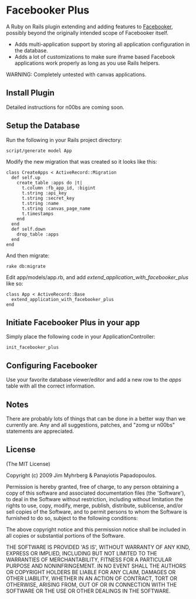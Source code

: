 # Facebooker Plus

A Ruby on Rails plugin extending and adding features to [Facebooker][1], possibly beyond the originally intended scope of Facebooker itself.

[1]: http://github.com/mmangino/facebooker/tree/master

* Adds multi-application support by storing all application configuration in the database.
* Adds a lot of customizations to make sure iframe based Facebook applications work properly as long as you use Rails helpers.

WARNING: Completely untested with canvas applications.

## Install Plugin

Detailed instructions for n00bs are coming soon.

## Setup the Database

Run the following in your Rails project directory:

    script/generate model App

Modify the new migration that was created so it looks like this:

    class CreateApps < ActiveRecord::Migration
      def self.up
        create_table :apps do |t|
          t.column :fb_app_id, :bigint
          t.string :api_key
          t.string :secret_key
          t.string :name
          t.string :canvas_page_name  
          t.timestamps
        end
      end
      def self.down
        drop_table :apps
      end
    end

And then migrate:

    rake db:migrate

Edit app/models/app.rb, and add _extend\_application\_with\_facebooker\_plus_ like so:
 
    class App < ActiveRecord::Base
      extend_application_with_facebooker_plus
    end

## Initiate Facebooker Plus in your app

Simply place the following code in your ApplicationController:

    init_facebooker_plus

## Configuring Facebooker

Use your favorite database viewer/editor and add a new row to the _apps_ table with all the correct information.

## Notes

There are probably lots of things that can be done in a better way than we currently are. Any and all suggestions, patches, and "zomg ur n00bs" statements are appreciated.

## License

(The MIT License)

Copyright (c) 2009 Jim Myhrberg & Panayiotis Papadopoulos.

Permission is hereby granted, free of charge, to any person obtaining
a copy of this software and associated documentation files (the
'Software'), to deal in the Software without restriction, including
without limitation the rights to use, copy, modify, merge, publish,
distribute, sublicense, and/or sell copies of the Software, and to
permit persons to whom the Software is furnished to do so, subject to
the following conditions:

The above copyright notice and this permission notice shall be
included in all copies or substantial portions of the Software.

THE SOFTWARE IS PROVIDED 'AS IS', WITHOUT WARRANTY OF ANY KIND,
EXPRESS OR IMPLIED, INCLUDING BUT NOT LIMITED TO THE WARRANTIES OF
MERCHANTABILITY, FITNESS FOR A PARTICULAR PURPOSE AND NONINFRINGEMENT.
IN NO EVENT SHALL THE AUTHORS OR COPYRIGHT HOLDERS BE LIABLE FOR ANY
CLAIM, DAMAGES OR OTHER LIABILITY, WHETHER IN AN ACTION OF CONTRACT,
TORT OR OTHERWISE, ARISING FROM, OUT OF OR IN CONNECTION WITH THE
SOFTWARE OR THE USE OR OTHER DEALINGS IN THE SOFTWARE.
